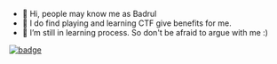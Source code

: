 - 👋 Hi, people may know me as Badrul
- 👀 I do find playing and learning CTF give benefits for me.
- 🌱 I’m still in learning process. So don't be afraid to argue with me :)


[![badge](https://tryhackme-badges.s3.amazonaws.com/n3r.png?branch=master&kill_cache=1)](https://tryhackme.com/p/n3r "n3r's TryHackMe Profile")<br>
